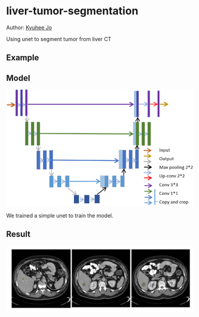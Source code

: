 # liver-tumor-segmentation
Author: [Kyuhee Jo](kjo3@jhu.edu)

Using unet to segment tumor from liver CT

## Example 

## Model

![unet](info/unet.png)

We trained a simple unet to train the model.

## Result

![example](info/example1.png)

